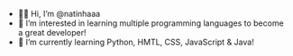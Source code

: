 - 👋🏼 Hi, I’m @natinhaaa
- 📔 I’m interested in learning multiple programming languages ​​to become a great developer!
- 🫧 I’m currently learning Python, HMTL, CSS, JavaScript & Java!
  
<!---
natinhaaa/natinhaaa is a ✨ special ✨ repository because its `README.md` (this file) appears on your GitHub profile.
You can click the Preview link to take a look at your changes.
--->
